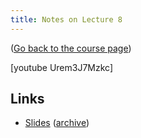 ```yaml
---
title: Notes on Lecture 8
---
```


([Go back to the course page](/classes/parp/index.html))

[youtube Urem3J7Mzkc]

## Links

* [Slides](https://people.eecs.berkeley.edu/~demmel/cs267_Spr16/Lectures/lecture08-PGAS-yelick_4pp.pdf) ([archive](http://web.archive.org/web/20170119184847/https://people.eecs.berkeley.edu/~demmel/cs267_Spr16/Lectures/lecture08-PGAS-yelick_4pp.pdf))
